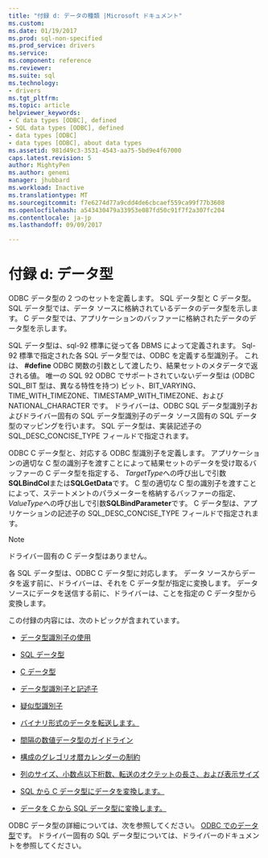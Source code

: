 ```yaml
---
title: "付録 d: データの種類 |Microsoft ドキュメント"
ms.custom: 
ms.date: 01/19/2017
ms.prod: sql-non-specified
ms.prod_service: drivers
ms.service: 
ms.component: reference
ms.reviewer: 
ms.suite: sql
ms.technology:
- drivers
ms.tgt_pltfrm: 
ms.topic: article
helpviewer_keywords:
- C data types [ODBC], defined
- SQL data types [ODBC], defined
- data types [ODBC]
- data types [ODBC], about data types
ms.assetid: 981d49c3-3531-4543-aa75-5bd9e4f67000
caps.latest.revision: 5
author: MightyPen
ms.author: genemi
manager: jhubbard
ms.workload: Inactive
ms.translationtype: MT
ms.sourcegitcommit: f7e6274d77a9cdd4de6cbcaef559ca99f77b3608
ms.openlocfilehash: a543430479a33953e087fd50c91f7f2a307fc204
ms.contentlocale: ja-jp
ms.lasthandoff: 09/09/2017

---
```

# <a name="appendix-d-data-types"></a>付録 d: データ型
ODBC データ型の 2 つのセットを定義します。 SQL データ型と C データ型。 SQL データ型では、データ ソースに格納されているデータのデータ型を示します。 C データ型では、アプリケーションのバッファーに格納されたデータのデータ型を示します。  
  
 SQL データ型は、sql-92 標準に従って各 DBMS によって定義されます。 Sql-92 標準で指定された各 SQL データ型では、ODBC を定義する型識別子。 これは、 **#define** ODBC 関数の引数として渡したり、結果セットのメタデータで返される値。 唯一の SQL 92 ODBC でサポートされていないデータ型は (ODBC SQL_BIT 型は、異なる特性を持つ) ビット、BIT_VARYING、TIME_WITH_TIMEZONE、TIMESTAMP_WITH_TIMEZONE、および NATIONAL_CHARACTER です。 ドライバーは、ODBC SQL データ型識別子およびドライバー固有の SQL データ型識別子のデータ ソース固有の SQL データ型のマッピングを行います。 SQL データ型は、実装記述子の SQL_DESC_CONCISE_TYPE フィールドで指定されます。  
  
 ODBC C データ型と、対応する ODBC 型識別子を定義します。 アプリケーションの適切な C 型の識別子を渡すことによって結果セットのデータを受け取るバッファーの C データ型を指定する、 *TargetType*への呼び出しで引数**SQLBindCol**または**SQLGetData**です。 C 型の適切な C 型の識別子を渡すことによって、ステートメントのパラメーターを格納するバッファーの指定、 *ValueType*への呼び出しで引数**SQLBindParameter**です。 C データ型は、アプリケーションの記述子の SQL_DESC_CONCISE_TYPE フィールドで指定されます。  
  
> [!NOTE]  
>  ドライバー固有の C データ型はありません。  
  
 各 SQL データ型は、ODBC C データ型に対応します。 データ ソースからデータを返す前に、ドライバーは、それを C データ型が指定に変換します。 データ ソースにデータを送信する前に、ドライバーは、ことを指定の C データ型から変換します。  
  
 この付録の内容には、次のトピックが含まれています。  
  
-   [データ型識別子の使用](../../../odbc/reference/appendixes/using-data-type-identifiers.md)  
  
-   [SQL データ型](../../../odbc/reference/appendixes/sql-data-types.md)  
  
-   [C データ型](../../../odbc/reference/appendixes/c-data-types.md)  
  
-   [データ型識別子と記述子](../../../odbc/reference/appendixes/data-type-identifiers-and-descriptors.md)  
  
-   [疑似型識別子](../../../odbc/reference/appendixes/pseudo-type-identifiers.md)  
  
-   [バイナリ形式のデータを転送します。](../../../odbc/reference/appendixes/transferring-data-in-its-binary-form.md)  
  
-   [間隔の数値データ型のガイドライン](../../../odbc/reference/appendixes/guidelines-for-interval-and-numeric-data-types.md)  
  
-   [構成のグレゴリオ暦カレンダーの制約](../../../odbc/reference/appendixes/constraints-of-the-gregorian-calendar.md)  
  
-   [列のサイズ、小数点以下桁数、転送のオクテットの長さ、および表示サイズ](../../../odbc/reference/appendixes/column-size-decimal-digits-transfer-octet-length-and-display-size.md)  
  
-   [SQL から C データ型にデータを変換します。](../../../odbc/reference/appendixes/converting-data-from-sql-to-c-data-types.md)  
  
-   [データを C から SQL データ型に変換します。](../../../odbc/reference/appendixes/converting-data-from-c-to-sql-data-types.md)  
  
 ODBC データ型の詳細については、次を参照してください。 [ODBC でのデータ型](../../../odbc/reference/develop-app/data-types-in-odbc.md)です。 ドライバー固有の SQL データ型については、ドライバーのドキュメントを参照してください。


